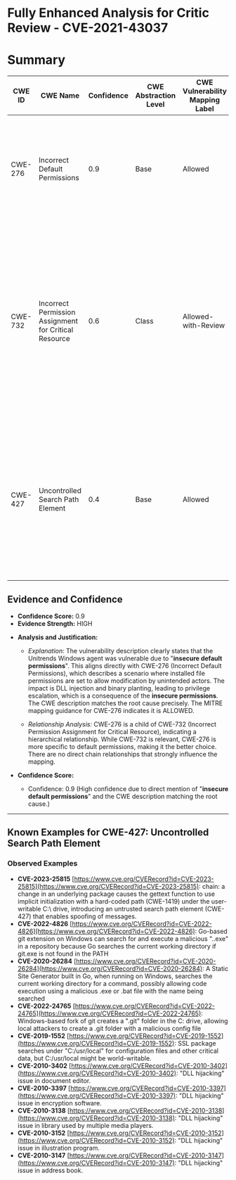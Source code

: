 # Fully Enhanced Analysis for Critic Review - CVE-2021-43037

# Summary
| CWE ID | CWE Name | Confidence | CWE Abstraction Level | CWE Vulnerability Mapping Label | CWE-Vulnerability Mapping Notes |
|---|---|---|---|---|---|
| CWE-276 | Incorrect Default Permissions | 0.9 | Base | Allowed | This is the Primary CWE. The vulnerability description explicitly mentions "**insecure default permissions**" as the root cause. |
| CWE-732 | Incorrect Permission Assignment for Critical Resource | 0.6 | Class | Allowed-with-Review | This is a secondary candidate because the **insecure default permissions** lead to incorrect permission assignment for resources, enabling DLL injection and binary planting. However, CWE-276 is more specific to the root cause. |
| CWE-427 | Uncontrolled Search Path Element | 0.4 | Base | Allowed | This is a secondary candidate because DLL injection might involve an uncontrolled search path. However, the primary issue is the **insecure default permissions**, making CWE-276 a better fit. |

## Evidence and Confidence

*   **Confidence Score:** 0.9
*   **Evidence Strength:** HIGH

- **Analysis and Justification:**  
  - *Explanation:* The vulnerability description clearly states that the Unitrends Windows agent was vulnerable due to "**insecure default permissions**". This aligns directly with CWE-276 (Incorrect Default Permissions), which describes a scenario where installed file permissions are set to allow modification by unintended actors. The impact is DLL injection and binary planting, leading to privilege escalation, which is a consequence of the **insecure permissions**. The CWE description matches the root cause precisely. The MITRE mapping guidance for CWE-276 indicates it is ALLOWED.
  
  - *Relationship Analysis:* CWE-276 is a child of CWE-732 (Incorrect Permission Assignment for Critical Resource), indicating a hierarchical relationship. While CWE-732 is relevant, CWE-276 is more specific to default permissions, making it the better choice. There are no direct chain relationships that strongly influence the mapping.

- **Confidence Score:**  
  - Confidence: 0.9 (High confidence due to direct mention of "**insecure default permissions**" and the CWE description matching the root cause.)

---



## Known Examples for CWE-427: Uncontrolled Search Path Element
### Observed Examples
- **CVE-2023-25815** [https://www.cve.org/CVERecord?id=CVE-2023-25815](https://www.cve.org/CVERecord?id=CVE-2023-25815): chain: a change in an underlying package causes the gettext function to use implicit initialization with a hard-coded path (CWE-1419) under the user-writable C:\ drive, introducing an untrusted search path element (CWE-427) that enables spoofing of messages.
- **CVE-2022-4826** [https://www.cve.org/CVERecord?id=CVE-2022-4826](https://www.cve.org/CVERecord?id=CVE-2022-4826): Go-based git extension on Windows can search for and execute a malicious "..exe" in a repository because Go searches the current working directory if git.exe is not found in the PATH
- **CVE-2020-26284** [https://www.cve.org/CVERecord?id=CVE-2020-26284](https://www.cve.org/CVERecord?id=CVE-2020-26284): A Static Site Generator built in Go, when running on Windows, searches the current working directory for a command, possibly allowing code execution using a malicious .exe or .bat file with the name being searched
- **CVE-2022-24765** [https://www.cve.org/CVERecord?id=CVE-2022-24765](https://www.cve.org/CVERecord?id=CVE-2022-24765): Windows-based fork of git creates a ".git" folder in the C: drive, allowing local attackers to create a .git folder with a malicious config file
- **CVE-2019-1552** [https://www.cve.org/CVERecord?id=CVE-2019-1552](https://www.cve.org/CVERecord?id=CVE-2019-1552): SSL package searches under "C:/usr/local" for configuration files and other critical data, but C:/usr/local might be world-writable.
- **CVE-2010-3402** [https://www.cve.org/CVERecord?id=CVE-2010-3402](https://www.cve.org/CVERecord?id=CVE-2010-3402): "DLL hijacking" issue in document editor.
- **CVE-2010-3397** [https://www.cve.org/CVERecord?id=CVE-2010-3397](https://www.cve.org/CVERecord?id=CVE-2010-3397): "DLL hijacking" issue in encryption software.
- **CVE-2010-3138** [https://www.cve.org/CVERecord?id=CVE-2010-3138](https://www.cve.org/CVERecord?id=CVE-2010-3138): "DLL hijacking" issue in library used by multiple media players.
- **CVE-2010-3152** [https://www.cve.org/CVERecord?id=CVE-2010-3152](https://www.cve.org/CVERecord?id=CVE-2010-3152): "DLL hijacking" issue in illustration program.
- **CVE-2010-3147** [https://www.cve.org/CVERecord?id=CVE-2010-3147](https://www.cve.org/CVERecord?id=CVE-2010-3147): "DLL hijacking" issue in address book.
